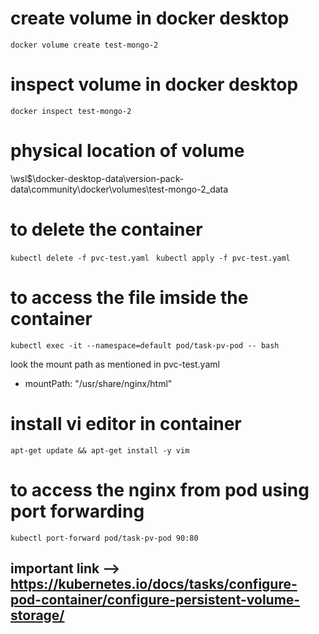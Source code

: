 # create volume in docker desktop

`docker volume create test-mongo-2`

# inspect volume in docker desktop

`docker inspect test-mongo-2`

# physical location of volume

\\wsl$\docker-desktop-data\version-pack-data\community\docker\volumes\test-mongo-2_data

# to delete the container

`kubectl delete -f pvc-test.yaml`
` kubectl apply -f pvc-test.yaml`

# to access the file imside the container

`kubectl exec -it --namespace=default pod/task-pv-pod -- bash`

look the mount path as mentioned in pvc-test.yaml

- mountPath: "/usr/share/nginx/html"

# install vi editor in container

`apt-get update && apt-get install -y vim `

# to access the nginx from pod using port forwarding

`kubectl port-forward pod/task-pv-pod 90:80`

## important link --> https://kubernetes.io/docs/tasks/configure-pod-container/configure-persistent-volume-storage/
